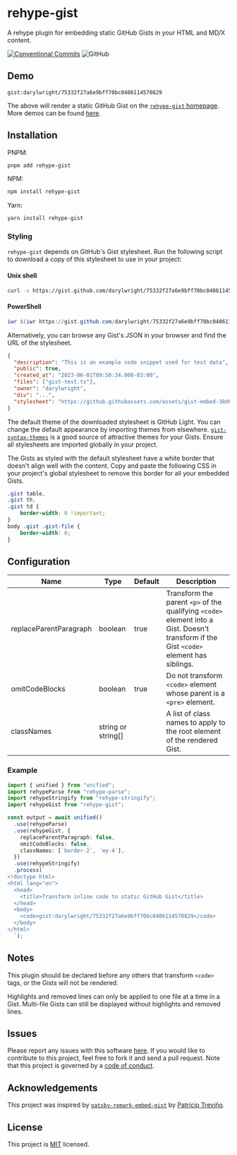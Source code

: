 # rehype-gist

A rehype plugin for embedding static GitHub Gists in your HTML and MD/X content.

[![Conventional Commits](https://img.shields.io/badge/Conventional%20Commits-1.0.0-yellow.svg)](https://conventionalcommits.org)
![GitHub](https://img.shields.io/github/license/goldenpathtechnologies/rehype-gist)

## Demo

`gist:darylwright/75332f27a6e9bff70bc0406114570829`

The above will render a static GitHub Gist on the [`rehype-gist` homepage](https://rehype-gist.goldenpath.ca/).
More demos can be found [here](https://rehype-gist.goldenpath.ca/demo/).

## Installation

PNPM:

```bash
pnpm add rehype-gist
```

NPM:

```bash
npm install rehype-gist
```

Yarn:

```bash
yarn install rehype-gist
```

### Styling

`rehype-gist` depends on GitHub's Gist stylesheet. Run the following script to download a copy of this
stylesheet to use in your project:

#### Unix shell

```bash
curl -s https://gist.github.com/darylwright/75332f27a6e9bff70bc0406114570829.json | jq .stylesheet | xargs -n 1 curl -s -o gist-embed.css
```

#### PowerShell

```powershell
iwr $(iwr https://gist.github.com/darylwright/75332f27a6e9bff70bc0406114570829.json | ConvertFrom-Json).stylesheet -OutFile gist-embed.css
```

Alternatively, you can browse any Gist's JSON in your browser and find the URL of the stylesheet.

```json {8}
{
  "description": "This is an example code snippet used for test data",
  "public": true,
  "created_at": "2023-06-01T09:50:34.000-03:00",
  "files": ["gist-test.ts"],
  "owner": "darylwright",
  "div": "...",
  "stylesheet": "https://github.githubassets.com/assets/gist-embed-38d69729aad4.css"
}
```

The default theme of the downloaded stylesheet is GitHub Light. You can change the default appearance
by importing themes from elsewhere. [`gist-syntax-themes`](https://github.com/lonekorean/gist-syntax-themes)
is a good source of attractive themes for your Gists. Ensure all stylesheets are imported globally in
your project.

The Gists as styled with the default stylesheet have a white border that doesn't align well with the
content. Copy and paste the following CSS in your project's global stylesheet to remove this border
for all your embedded Gists.

```css
.gist table,
.gist th,
.gist td {
    border-width: 0 !important;
}
body .gist .gist-file {
    border-width: 0;
}
```

## Configuration

| Name                   | Type               | Default | Description                                                                                                                             |
|------------------------|--------------------|---------|-----------------------------------------------------------------------------------------------------------------------------------------|
| replaceParentParagraph | boolean            | true    | Transform the parent `<p>` of the qualifying `<code>` element into a Gist. Doesn't transform if the Gist `<code>` element has siblings. |
| omitCodeBlocks         | boolean            | true    | Do not transform `<code>` element whose parent is a `<pre>` element.                                                                    |
| classNames             | string or string[] |         | A list of class names to apply to the root element of the rendered Gist.                                                                |

### Example

```typescript
import { unified } from "unified";
import rehypeParse from "rehype-parse";
import rehypeStringify from "rehype-stringify";
import rehypeGist from "rehype-gist";

const output = await unified()
  .use(rehypeParse)
  .use(rehypeGist, {
    replaceParentParagraph: false,
    omitCodeBlocks: false,
    classNames: [`border-2`, `my-4`],
  })
  .use(rehypeStringify)
  .process(`
<!doctype html>
<html lang="en">
  <head>
    <title>Transform inline code to static GitHub Gist</title>
  </head>
  <body>
    <code>gist:darylwright/75332f27a6e9bff70bc0406114570829</code>
  </body>
</html>
  `);
```

## Notes

This plugin should be declared before any others that transform `<code>` tags, or the Gists will not
be rendered.

Highlights and removed lines can only be applied to one file at a time in a Gist. Multi-file Gists
can still be displayed without highlights and removed lines.

## Issues

Please report any issues with this software
[here](https://github.com/goldenpathtechnologies/rehype-gist/issues). If you would like to contribute to
this project, feel free to fork it and send a pull request. Note that this project is governed by a
[code of conduct](https://github.com/goldenpathtechnologies/rehype-gist/blob/main/CODE_OF_CONDUCT.md).

## Acknowledgements

This project was inspired by [`gatsby-remark-embed-gist`](https://github.com/weirdpattern/gatsby-remark-embed-gist)
by [Patricio Treviño](https://www.weirdpattern.com/).

## License

This project is [MIT](https://github.com/goldenpathtechnologies/rehype-gist/blob/main/LICENSE.md)
licensed.

